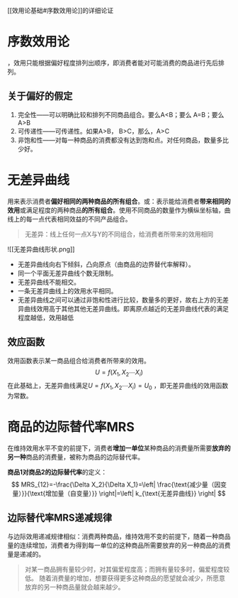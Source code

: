 [[效用论基础#序数效用论]]的详细论证

# 序数效用论
，效用只能根据偏好程度排列出顺序，即消费者能对可能消费的商品进行先后排列。

## 关于偏好的假定
1. 完全性——可以明确比较和排列不同商品组合。要么A<B；要么 A=B；要么 A>B
2. 可传递性——可传递性。如果A>B， B>C，那么，A>C
3. 非饱和性——对每一种商品的消费都没有达到饱和点。对任何商品，数量多比少好。


# 无差异曲线
用来表示消费者**偏好相同的两种商品的所有组合**。或：表示能给消费者**带来相同的效用**或满足程度的两种商品**的所有组合**。使用不同商品的数量作为横纵坐标轴，曲线上的每一点代表相同效益的不同产品组合。
> 无差异：线上任何一点X与Y的不同组合，给消费者所带来的效用相同

![[无差异曲线形状.png]]
- 无差异曲线向右下倾斜，凸向原点（由商品的边界替代率解释）。
- 同一个平面无差异曲线个数无限制。
- 无差异曲线不能相交。
- 一条无差异曲线上的效用水平相同。
- 无差异曲线之间可以通过非饱和性进行比较，数量多的更好，故右上方的无差异曲线效用高于其他其他无差异曲线。即离原点越近的无差异曲线代表的满足程度越低，效用越低

## 效应函数
效用函数表示某一商品组合给消费者所带来的效用。$$
U=f\left( X_1,X_2\cdots X_i \right) 
$$
在此基础上，无差异曲线满足$U=f\left( X_1,X_2\cdots X_i \right)=U_0$ ，即无差异曲线的效用函数为常数。


# 商品的边际替代率**MRS**
在维持效用水平不变的前提下，消费者**增加一单位**某种商品的消费量所需要**放弃的另一种**商品的消费量，被称为商品的边际替代率。

**商品1对商品2的边际替代率**的定义：
$$
MRS_{12}=-\frac{\Delta X_2}{\Delta X_1}=\left| \frac{\text{减少量（因变量）}}{\text{增加量（自变量）}} \right|=\left| k_{\text{无差异曲线}} \right|
$$

## 边际替代率MRS递减规律
与边际效用递减规律相似：消费两种商品，维持效用不变的前提下，随着一种商品量的连续增加，消费者为得到每一单位的这种商品所需要放弃的另一种商品的消费量是递减的。
> 对某一商品拥有量较少时，对其偏爱程度高；而拥有量较多时，偏爱程度较低。
> 随着消费量的增加，想要获得更多这种商品的愿望就会减少，所愿意放弃的另一种商品量就会越来越少。
